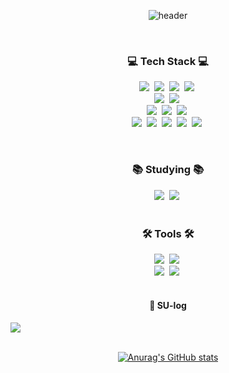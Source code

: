 <div align="center">


![header](https://capsule-render.vercel.app/api?type=wave&color=97DBAE&text=Sumin%20Kim&fontAlign=50&fontAlignY=70&fontSize=90)



<br/>  


<h3 align="center">💻 Tech Stack 💻</h3>
<p align="center">
  <img src = "https://img.shields.io/badge/react_native-%2320232a.svg?style=for-the-badge&logo=react&logoColor=%2361DAFB"/>&nbsp
  <img src = "https://img.shields.io/badge/dart-%230175C2.svg?style=for-the-badge&logo=dart&logoColor=white"/>&nbsp
  <img src="https://img.shields.io/badge/html5-E34F26.svg?style=for-the-badge&logo=html5&logoColor=white" />&nbsp
  <img src = "https://img.shields.io/badge/css3-%231572B6.svg?style=for-the-badge&logo=css3&logoColor=white"/>&nbsp
  <br/> 
  <img src="https://img.shields.io/badge/Flutter-%2302569B.svg?style=for-the-badge&logo=Flutter&logoColor=white" />&nbsp
  <img src="https://img.shields.io/badge/Andoid Studio-3DDC84?style=for-the-badge&logo=android studio&logoColor=white" />&nbsp
  <br/> 
  <img src="https://img.shields.io/badge/firebase-FFCA28?style=for-the-badge&logo=firebase&logoColor=white" />&nbsp
  <img src="https://img.shields.io/badge/JAVA-007396?style=for-the-badge&logo=java&logoColor=white"/>&nbsp  
  <img src="https://img.shields.io/badge/c++-00599C?style=for-the-badge&logo=c%2B%2B&logoColor=white"/>&nbsp 
  <br/> 
  <img src="https://img.shields.io/badge/python-3670A0?style=for-the-badge&logo=python&logoColor=ffdd54" />&nbsp
  <img src="https://img.shields.io/badge/tensorflow-FF6F00?style=for-the-badge&logo=tensorflow&logoColor=white"/>&nbsp
  <img src="https://img.shields.io/badge/pandas-150458.svg?style=for-the-badge&logo=pandas&logoColor=white" />&nbsp
  <img src="https://img.shields.io/badge/numpy-4d77cf.svg?style=for-the-badge&logo=numpy&logoColor=white" />&nbsp
  <img src="https://img.shields.io/badge/Matplotlib-11557c.svg?style=for-the-badge&logo=Matplotlib&logoColor=white" />&nbsp

</div>
  <br/> 
<h3 align="center">📚 Studying 📚</h3>
<div align="center">
  <img src="https://img.shields.io/badge/react-20232a.svg?style=for-the-badge&logo=react&logoColor=61DAFB" />&nbsp
  <img src="https://img.shields.io/badge/javascript-F7DF1E.svg?style=for-the-badge&logo=javascript&logoColor=20232a" />&nbsp
</div>
  <br/> 
<h3 align="center">🛠 Tools 🛠</h3>
<div align="center">
  <img src="https://img.shields.io/badge/github-181717.svg?style=for-the-badge&logo=github&logoColor=white" />&nbsp
  <img src="https://img.shields.io/badge/Notion-F3F3F3.svg?style=for-the-badge&logo=notion&logoColor=black" />&nbsp
  <br/> 
  <img src="https://img.shields.io/badge/figma-%23F24E1E.svg?style=for-the-badge&logo=figma&logoColor=white"/>&nbsp
  <img src="https://img.shields.io/badge/slack-4A154B.svg?style=for-the-badge&logo=slack&logoColor=white"/>&nbsp

</div>

<br>

 <div align="center">
   
#### 🐬 SU-log
<div style="display:flex; flex-direction:row;">
     <a href="https://dduxmin.tistory.com">
        <img src="https://img.shields.io/badge/Tistory-000000?style=for-the-badge&logo=Tistory&logoColor=white"> 
    </a>
 
</div><br>

<div align="center">

[![Anurag's GitHub stats](https://github-readme-stats.vercel.app/api?username=Sumin0411)](https://github.com/anuraghazra/github-readme-stats)




</div>
